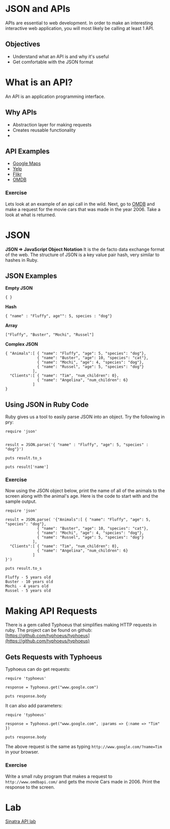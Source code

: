 # JSON and APIs
APIs are essential to web development.  In order to make an interesting interactive web application, you will most likely be calling at least 1 API.

## Objectives
* Understand what an API is and why it's useful
* Get comfortable with the JSON format


# What is an API?
An API is an application programming interface.
## Why APIs
* Abstraction layer for making requests
* Creates reusable functionality
* 



## API Examples
* [Google Maps](https://developers.google.com/maps/documentation/javascript/)
* [Yelp](http://www.yelp.com/developers/documentation)
* [Flikr](http://www.flickr.com/services/api/)
* [OMDB](http://www.omdbapi.com/)

### Exercise
Lets look at an example of an api call in the wild. Next, go to [OMDB](http://www.omdbapi.com/) and make a request for the movie cars that was made in the year 2006.  Take a look at what is returned.



# JSON
__JSON => JavaScript Object Notation__ It is the de facto data exchange format of the web.  The structure of JSON is a key value pair hash, very similar to hashes in Ruby.

## JSON Examples

__Empty JSON__

```
{ }
```

__Hash__

```
{ "name" : "Fluffy", age"": 5, species : "dog"}
```

__Array__

```
["Fluffy", "Buster", "Mochi", "Russel"]
```

__Complex JSON__

```
{ "Animals":[ { "name": "Fluffy", "age": 5, "species": "dog"},
              { "name": "Buster", "age": 10, "species": "cat"},
              { "name": "Mochi", "age": 4, "species": "dog"},
              { "name": "Russel", "age": 5, "species": "dog"}
            ],
  "Clients":[ { "name": "Tim", "num_children": 0},
              { "name": "Angelina", "num_children": 6}
            ]
}
```

## Using JSON in Ruby Code
Ruby gives us a tool to easily parse JSON into an object.  Try the following in pry:


```
require 'json'


result = JSON.parse('{ "name" : "Fluffy", "age": 5, "species" : "dog"}')

puts result.to_s

puts result['name']

```



### Exercise

Now using the JSON object below, print the name of all of the animals to the screen along with the animal's age.  Here is the code to start with and the sample output.

```
require 'json'

result = JSON.parse( '{"Animals":[ { "name": "Fluffy", "age": 5, "species": "dog"},
              { "name": "Buster", "age": 10, "species": "cat"},
              { "name": "Mochi", "age": 4, "species": "dog"},
              { "name": "Russel", "age": 5, "species": "dog"}
            ],
  "Clients":[ { "name": "Tim", "num_children": 0},
              { "name": "Angelina", "num_children": 6}
            ]
}')

puts result.to_s
```

```
Fluffy - 5 years old
Buster - 10 years old
Mochi - 4 years old
Russel - 5 years old
```

# Making API Requests

There is a gem called Typhoeus that simplifies making HTTP requests in ruby.  The project can be found on github: [https://github.com/typhoeus/typhoeus](https://github.com/typhoeus/typhoeus)

## Gets Requests with Typhoeus

Typhoeus can do get requests:


```
require 'typhoeus'

response = Typhoeus.get("www.google.com")

puts response.body

```

It can also add parameters:

```
require 'typhoeus'

response = Typhoeus.get("www.google.com", :params => {:name => "Tim" })

puts response.body

```

The above request is the same as typing ```http://www.google.com/?name=Tim``` in your browser.

### Exercise

Write a small ruby program that makes a request to ```http://www.omdbapi.com/``` and gets the movie Cars made in 2006.  Print the response to the screen.

# Lab
[Sinatra API lab](https://gist.github.com/tigarcia/807021585cb7225ffd50#file-sinatra_omdb_json_api_lab-md)

